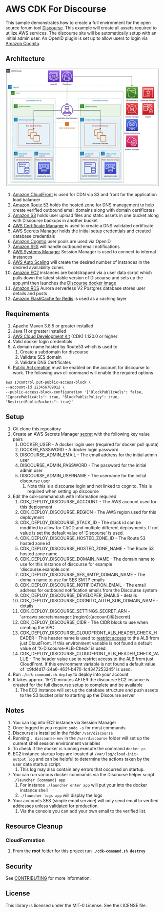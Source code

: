 # AWS CDK For Discourse

This sample demonstrates how to create a full environment for the open source forum tool [Discourse](https://github.com/discourse/discourse). This example will
create all assets required to utilize AWS services. The discourse site will be automatically setup with an initial admin
user. An OpenID plugin is set up to allow users to login via [Amazon Cognito](https://aws.amazon.com/cognito/).

## Architecture
<img alt="Architecture" src="./images/architecture.jpeg" />

1. [Amazon CloudFront](https://aws.amazon.com/cloudfront/) is used for CDN via S3 and front for the application load balancer
2. [Amazon Route 53](https://aws.amazon.com/route53/) holds the hosted zone for DNS management to help create verified outbound email domains along with domain certificates
3. [Amazon S3](https://aws.amazon.com/route53/) holds user upload files and static assets in one bucket along with Discourse backups in another bucket
4. [AWS Certificate Manager](https://aws.amazon.com/certificate-manager/) is used to create a DNS validated certificate
5. [AWS Secrets Manager](https://aws.amazon.com/secrets-manager/) holds the initial setup credentials and created database credentials
6. [Amazon Cogntio](https://aws.amazon.com/cognito/) user pools are used via OpenID
7. [Amazon SES](https://aws.amazon.com/ses/) will handle outbound email notifications
8. [AWS Systems Manager](https://aws.amazon.com/systems-manager/) Session Manager is used to connect to internal instances
9. [AWS Auto Scaling](https://aws.amazon.com/autoscaling/) will create the desired number of instances in the desired availability zones
10. [Amazon EC2](https://aws.amazon.com/pm/ec2/) instances are bootstrapped via a user data script which pulls down the latest stable version of Discourse and sets up the app.yml then launches the [Discourse docker image](https://hub.docker.com/r/bitnami/discourse)
11. [Amazon RDS](https://aws.amazon.com/rds/) Aurora serverless V2 Postgres database stores user details and posts
12. [Amazon ElastiCache for Redis](https://aws.amazon.com/elasticache/redis/) is used as a caching layer

## Requirements
1. Apache Maven 3.8.5 or greater installed
2. Java 11 or greater installed
3. <a href="https://aws.amazon.com/cdk/">AWS Cloud Development Kit</a> (CDK) 1.120.0 or higher
4. Valid docker login credentials
5. A domain name hosted by Route53 which is used to
    1. Create a subdomain for discourse
    2. Validate SES domain
    3. Validate DNS Certificates
6. [Public Acl creation](https://docs.aws.amazon.com/AmazonS3/latest/userguide/access-control-block-public-access.html) must be enabled on the account for discourse to work. The following aws cli command will enable the required options
```commandline
aws s3control put-public-access-block \
--account-id 123456789012 \
--public-access-block-configuration '{"BlockPublicAcls": false, "IgnorePublicAcls": true, "BlockPublicPolicy": true, "RestrictPublicBuckets": true}'
```

## Setup
1. Git clone this repository
2. Create an AWS Secrets Manager [secret](https://docs.aws.amazon.com/secretsmanager/latest/userguide/create_secret.html) with the following key value pairs
    1. DOCKER_USER - A docker login user (required for docker pull quota)
    2. DOCKER_PASSWORD - A docker login password
    3. DISCOURSE_ADMIN_EMAIL - The email address for the initial admin user
    4. DISCOURSE_ADMIN_PASSWORD - The password for the initial admin user
    5. DISCOURSE_ADMIN_USERNAME - The username for the initial discourse user
        1. Note this is a discourse login and not linked to cognito. This is required when setting up discourse
3. Edit the cdk-command.sh with information required
    1. CDK_DEPLOY_DISCOURSE_ACCOUNT - The AWS account used for this deployment
    2. CDK_DEPLOY_DISCOURSE_REGION - The AWS region used for this deployment
    3. CDK_DEPLOY_DISCOURSE_STACK_ID - The stack id can be modified to allow for CI/CD and multiple different deployments. If not value is set the default value of 'Discourse' is used.
    4. CDK_DEPLOY_DISCOURSE_HOSTED_ZONE_ID - The Route 53 hosted zone id
    5. CDK_DEPLOY_DISCOURSE_HOSTED_ZONE_NAME - The Route 53 hosted zone name
    6. CDK_DEPLOY_DISCOURSE_DOMAIN_NAME - The domain name to use for this instance of discourse for example 'discourse.example.com'
    7. CDK_DEPLOY_DISCOURSE_SES_SMTP_DOMAIN_NAME - The domain name to use for SES SMTP emails
    8. CDK_DEPLOY_DISCOURSE_NOTIFICATION_EMAIL - The email address for outbound notification emails from the Discourse system
    9. CDK_DEPLOY_DISCOURSE_DEVELOPER_EMAILS - details
    10. CDK_DEPLOY_DISCOURSE_COGNITO_AUTH_SUB_DOMAIN_NAME - details
    11. CDK_DEPLOY_DISCOURSE_SETTINGS_SECRET_ARN - 'arn:aws:secretsmanager:{region}:{account}:secret:{secret}
    12. CDK_DEPLOY_DISCOURSE_CIDR - The CIDR block to use when creating the VPC
    13. CDK_DEPLOY_DISCOURSE_CLOUDFRONT_ALB_HEADER_CHECK_HEADER - This header name is used to [restrict access](https://docs.aws.amazon.com/AmazonCloudFront/latest/DeveloperGuide/restrict-access-to-load-balancer.html) to the ALB from just CloudFront. If this environment variable is not found a default value of 'X-Discourse-ALB-Check' is used.
    14. CDK_DEPLOY_DISCOURSE_CLOUDFRONT_ALB_HEADER_CHECK_VALUE - The header value use to restrict access to the ALB from just CloudFront. If this environment variable is not found a default value of 'c9fd4d17-24a6-463f-b470-1c4347253245' is used.
4. Run `./cdk-command.sh deploy` to deploy into your account
5. It takes approx. 15-20 minutes AFTER the discourse EC2 instance is created for the full discourse setup to complete and be available
    1. The EC2 instance will set up the database structure and push assets to the S3 bucket prior to starting up the Discourse server

## Notes
1. You can log into EC2 instance via Session Manager
2. Once logged in you require `sudo -s` for most commands
3. Discourse is installed in the folder `/var/discourse`
4. Running `. discourse-env` in the `/var/discourse` folder will set up the current shell session environment variables
5. To check if the docker is running execute the command `docker ps`
6. EC2 instance startup logs are located at `/var/log/cloud-init-output.log` and can be helpful to determine the actions taken by the user data startup script. 
   1. This log may also contain any errors that occurred on startup.
7. You can run various docker commands via the Discourse helper script `./launcher {command} app`
    1. For instance `./launcher enter app` will put your into the docker instance shell
    2. `./launcher logs app` will display the logs
8. Your accounts SES (simple email service) will only send email to verified addresses unless validated for production.
   1. Via the console you can add your own email to the verified list.
   
## Resource Cleanup
### CloudFormation
1. From the <b>root</b> folder for this project run <b>`./cdk-command.sh destroy`</b>

## Security

See [CONTRIBUTING](CONTRIBUTING.md#security-issue-notifications) for more information.

## License

This library is licensed under the MIT-0 License. See the LICENSE file.

